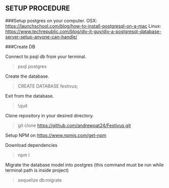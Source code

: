 ## SETUP PROCEDURE

###Setup postgres on your computer. 
OSX: https://launchschool.com/blog/how-to-install-postgresql-on-a-mac
Linux: https://www.techrepublic.com/blog/diy-it-guy/diy-a-postgresql-database-server-setup-anyone-can-handle/

###Create DB

Connect to psql db from your terminal.
> psql postgres

Create the database.
> CREATE DATABASE festivus;

Exit from the database. 
> \quit

Clone repository in your desired directory. 
> git clone https://github.com/andrewpat24/Festivus.git

Setup NPM on
https://www.npmjs.com/get-npm

Download dependencies
> npm i

Migrate the database model into postgres (this command must be run while terminal path is inside project)
> sequelize db:migrate